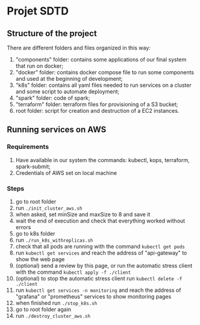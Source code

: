 # Projet SDTD

## Structure of the project
There are different folders and files organized in this way:
1) "components" folder: contains some applications of our final system that run on docker;
2) "docker" folder: contains docker compose file to run some components and used at the beginning of development;
3) "k8s" folder: contains all yaml files needed to run services on a cluster and some script to automate deployment;
4) "spark" folder: code of spark;
5) "terraform" folder: terraform files for provisioning of a S3 bucket;
6) root folder: script for creation and destruction of a EC2 instances.

## Running services on AWS

### Requirements
1) Have available in our system the commands: kubectl, kops, terraform, spark-submit;
2) Credentials of AWS set on local machine

### Steps
1) go to root folder
2) run `./init_cluster_aws.sh`
3) when asked, set minSize and maxSize to 8 and save it
4) wait the end of execution and check that everything worked without errors
5) go to k8s folder
6) run `./run_k8s_withreplicas.sh`
7) check that all pods are running with the command `kubectl get pods`
8) run `kubectl get services` and reach the address of "api-gateway" to show the web page
9) (optional) send a review by this page, or run the automatic stress client with the command `kubectl apply -f ./client`
10) (optional) to stop the automatic stress client run `kubectl delete -f ./client`
11) run `kubectl get services -n monitoring` and reach the address of "grafana" or "prometheus" services to show monitoring pages
12) when finished run `./stop_k8s.sh`
13) go to root folder again
14) run `./destroy_cluster_aws.sh`
